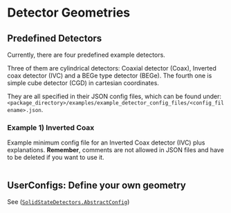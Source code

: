# Detector Geometries

## Predefined Detectors

Currently, there are four predefined example detectors. 

Three of them are cylindrical detectors: Coaxial detector (Coax), Inverted coax detector (IVC) and a BEGe type detector (BEGe).
The fourth one is simple cube detector (CGD) in cartesian coordinates.

They are all specified in their JSON config files, which can be found under:
`<package_directory>/examples/example_detector_config_files/<config_filename>.json`.

### Example 1) Inverted Coax

Example minimum config file for an Inverted Coax detector (IVC) plus explanations.
**Remember**, comments are not allowed in JSON files and have to be deleted if you want to use it.
```json

```
## UserConfigs: Define your own geometry

See ([`SolidStateDetectors.AbstractConfig`](@ref))
